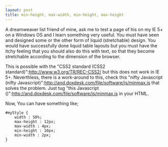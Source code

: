 ```yaml
---
layout: post
title: min-height, max-width, min-height, max-height
---
```


A dreamweaver list friend of mine, ask me to test a page of his on my IE 5+ on a Windows OS and I learn something very useful. You must have seen and designed some or the other form of liquid (stretchable) design. You would have successfully done liquid table layouts but you must have the itchy feeling that you should also do this with text, so that they become stretchable according to the dimension of the browser.

This is possible with the "CSS2 standard (CSS2 standard)":http://www.w3.org/TR/REC-CSS2/ but this does not work in IE 5+. Neverthless, there is a work-around to this, check this "nifty Javascript (nifty Javascript)":http://and.doxdesk.com/file/software/js/minmax.js that solves the problem. Just tug "this Javascript ()":http://and.doxdesk.com/file/software/js/minmax.js in your HTML.

Now, You can have something like;

```
#myStyle {
	width : 50%;
	max-height : 12px;
	max-width : 4px;
	min-height : 10px;
	min-width : 2px;
}
```